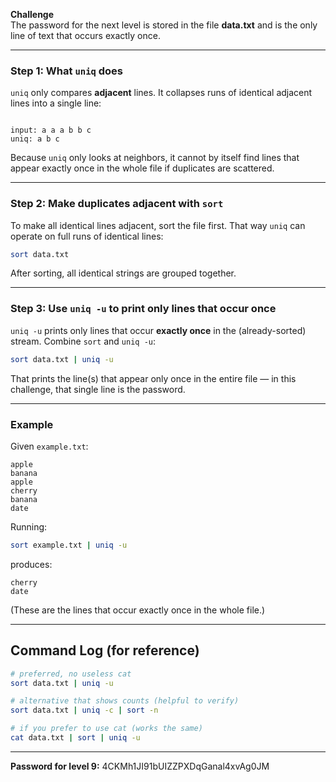 
**Challenge**  
The password for the next level is stored in the file **data.txt** and is the only line of text that occurs exactly once.

---

### Step 1: What `uniq` does  
`uniq` only compares **adjacent** lines. It collapses runs of identical adjacent lines into a single line:

```

input: a a a b b c  
uniq: a b c

````

Because `uniq` only looks at neighbors, it cannot by itself find lines that appear exactly once in the whole file if duplicates are scattered.

---

### Step 2: Make duplicates adjacent with `sort`  
To make all identical lines adjacent, sort the file first. That way `uniq` can operate on full runs of identical lines:

```bash
sort data.txt
````

After sorting, all identical strings are grouped together.

---

### Step 3: Use `uniq -u` to print only lines that occur once

`uniq -u` prints only lines that occur **exactly once** in the (already-sorted) stream. Combine `sort` and `uniq -u`:

```bash
sort data.txt | uniq -u
```

That prints the line(s) that appear only once in the entire file — in this challenge, that single line is the password.

---
### Example

Given `example.txt`:

```
apple
banana
apple
cherry
banana
date
```

Running:

```bash
sort example.txt | uniq -u
```

produces:

```
cherry
date
```

(These are the lines that occur exactly once in the whole file.)

---

## Command Log (for reference)

```bash
# preferred, no useless cat
sort data.txt | uniq -u

# alternative that shows counts (helpful to verify)
sort data.txt | uniq -c | sort -n

# if you prefer to use cat (works the same)
cat data.txt | sort | uniq -u
```

---

**Password for level 9:**
4CKMh1JI91bUIZZPXDqGanal4xvAg0JM